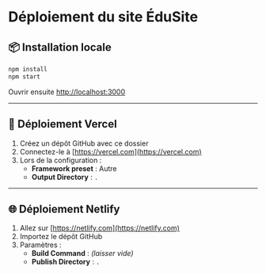 # Déploiement du site ÉduSite

## 📦 Installation locale
```bash
npm install
npm start
```
Ouvrir ensuite [http://localhost:3000](http://localhost:3000)

---

## 🚀 Déploiement Vercel
1. Créez un dépôt GitHub avec ce dossier
2. Connectez-le à [https://vercel.com](https://vercel.com)
3. Lors de la configuration :
   - **Framework preset** : Autre
   - **Output Directory** : `.`

---

## 🌐 Déploiement Netlify
1. Allez sur [https://netlify.com](https://netlify.com)
2. Importez le dépôt GitHub
3. Paramètres :
   - **Build Command** : *(laisser vide)*
   - **Publish Directory** : `.`
